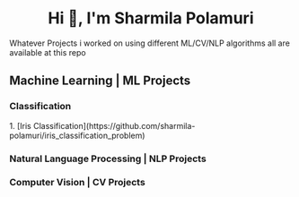 <h1 align="center">Hi 👋, I'm Sharmila Polamuri</h1>
Whatever Projects i worked on using different ML/CV/NLP algorithms all are available at this repo

<h2 align="left">Machine Learning | ML Projects</h2>
<h3 align="left">Classification</h3>
1. [Iris Classification](https://github.com/sharmila-polamuri/iris_classification_problem)
<h3 align="left">Natural Language Processing | NLP Projects</h3>
<h3 align="left">Computer Vision | CV Projects</h3>
